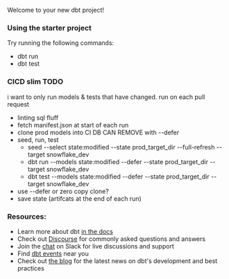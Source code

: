 Welcome to your new dbt project!

### Using the starter project

Try running the following commands:
- dbt run
- dbt test


### CICD slim TODO

i want to only run models & tests that have changed. 
run on each pull request

- linting sql fluff
- fetch manifest.json at start of each run
- clone prod models into CI DB CAN REMOVE with --defer
- seed, run, test
    - seed --select state:modified --state prod_target_dir --full-refresh --target snowflake_dev
    - dbt run --models state:modified --defer --state prod_target_dir --target snowflake_dev
    - dbt test --models state:modified --defer --state prod_target_dir --target snowflake_dev
- use --defer or zero copy clone?
- save state (artifcats at the end of each run)

### Resources:
- Learn more about dbt [in the docs](https://docs.getdbt.com/docs/introduction)
- Check out [Discourse](https://discourse.getdbt.com/) for commonly asked questions and answers
- Join the [chat](http://slack.getdbt.com/) on Slack for live discussions and support
- Find [dbt events](https://events.getdbt.com) near you
- Check out [the blog](https://blog.getdbt.com/) for the latest news on dbt's development and best practices

